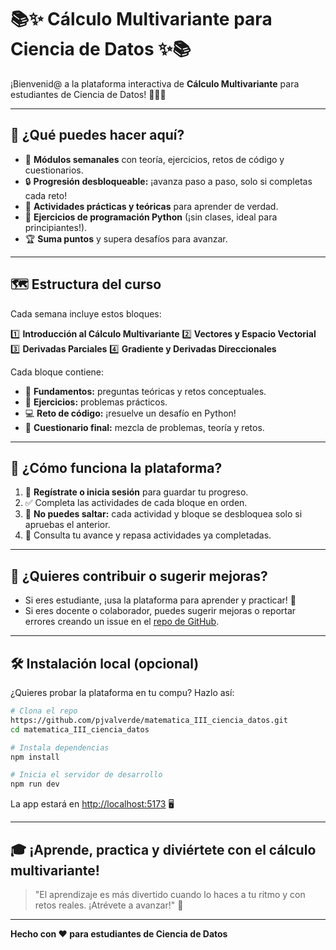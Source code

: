 # 📚✨ Cálculo Multivariante para Ciencia de Datos ✨📚

¡Bienvenid@ a la plataforma interactiva de **Cálculo Multivariante** para estudiantes de Ciencia de Datos! 🚀🧑‍💻

---

## 🌟 ¿Qué puedes hacer aquí?

- 📅 **Módulos semanales** con teoría, ejercicios, retos de código y cuestionarios.
- 🔒 **Progresión desbloqueable:** ¡avanza paso a paso, solo si completas cada reto!
- 🧩 **Actividades prácticas y teóricas** para aprender de verdad.
- 🐍 **Ejercicios de programación Python** (¡sin clases, ideal para principiantes!).
- 🏆 **Suma puntos** y supera desafíos para avanzar.

---

## 🗺️ Estructura del curso

Cada semana incluye estos bloques:

1️⃣ **Introducción al Cálculo Multivariante**
2️⃣ **Vectores y Espacio Vectorial**
3️⃣ **Derivadas Parciales**
4️⃣ **Gradiente y Derivadas Direccionales**

Cada bloque contiene:
- 📖 **Fundamentos:** preguntas teóricas y retos conceptuales.
- 📝 **Ejercicios:** problemas prácticos.
- 💻 **Reto de código:** ¡resuelve un desafío en Python!
- 🎯 **Cuestionario final:** mezcla de problemas, teoría y retos.

---

## 🚦 ¿Cómo funciona la plataforma?

1. 🔑 **Regístrate o inicia sesión** para guardar tu progreso.
2. ✅ Completa las actividades de cada bloque en orden.
3. 🚫 **No puedes saltar:** cada actividad y bloque se desbloquea solo si apruebas el anterior.
4. 👀 Consulta tu avance y repasa actividades ya completadas.

---

## 🤝 ¿Quieres contribuir o sugerir mejoras?

- Si eres estudiante, ¡usa la plataforma para aprender y practicar! 💪
- Si eres docente o colaborador, puedes sugerir mejoras o reportar errores creando un issue en el [repo de GitHub](https://github.com/pjvalverde/matematica_III_ciencia_datos).

---

## 🛠️ Instalación local (opcional)

¿Quieres probar la plataforma en tu compu? Hazlo así:

```bash
# Clona el repo
https://github.com/pjvalverde/matematica_III_ciencia_datos.git
cd matematica_III_ciencia_datos

# Instala dependencias
npm install

# Inicia el servidor de desarrollo
npm run dev
```

La app estará en [http://localhost:5173](http://localhost:5173) 🖥️

---

## 🎓 ¡Aprende, practica y diviértete con el cálculo multivariante!

> "El aprendizaje es más divertido cuando lo haces a tu ritmo y con retos reales. ¡Atrévete a avanzar!" 🚀

---

**Hecho con ❤️ para estudiantes de Ciencia de Datos**
